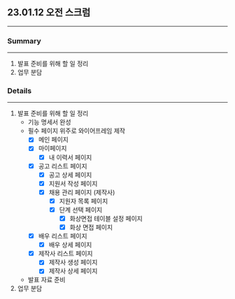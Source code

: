 ## 23.01.12 오전 스크럼

---

### Summary

---

1. 발표 준비를 위해 할 일 정리
2. 업무 분담

### Details

---

1. 발표 준비를 위해 할 일 정리
    - 기능 명세서 완성
    - 필수 페이지 위주로 와이어프레임 제작
        - [x]  메인 페이지
        - [x]  마이페이지
            - [x]  내 이력서 페이지
        - [x]  공고 리스트 페이지
            - [x]  공고 상세 페이지
            - [x]  지원서 작성 페이지
            - [x]  채용 관리 페이지 (제작사)
                - [x]  지원자 목록 페이지
                - [x]  단계 선택 페이지
                    - [x]  화상면접 테이블 설정 페이지
                    - [x]  화상 면접 페이지
        - [x]  배우 리스트 페이지
            - [x]  배우 상세 페이지
        - [x]  제작사 리스트 페이지
            - [x]  제작사 생성 페이지
            - [x]  제작사 상세 페이지
    - 발표 자료 준비
2. 업무 분담